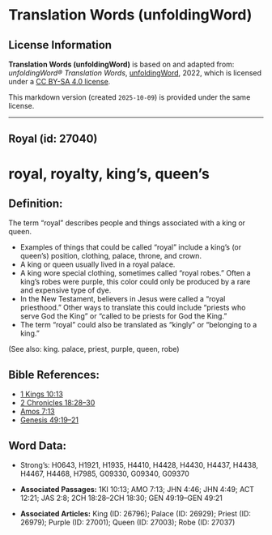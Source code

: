 # Translation Words (unfoldingWord)

## License Information

**Translation Words (unfoldingWord)** is based on and adapted from: _unfoldingWord® Translation Words_, [unfoldingWord](https://unfoldingword.org/utw), 2022, which is licensed under a [CC BY-SA 4.0 license](https://creativecommons.org/licenses/by-sa/4.0/legalcode.en).

This markdown version (created `2025-10-09`) is provided under the same license.



--------------------------------

## Royal (id: 27040)

royal, royalty, king’s, queen’s
===============================

Definition:
-----------

The term “royal” describes people and things associated with a king or queen.

* Examples of things that could be called “royal” include a king’s (or queen’s) position, clothing, palace, throne, and crown.
* A king or queen usually lived in a royal palace.
* A king wore special clothing, sometimes called “royal robes.” Often a king’s robes were purple, this color could only be produced by a rare and expensive type of dye.
* In the New Testament, believers in Jesus were called a “royal priesthood.” Other ways to translate this could include “priests who serve God the King” or “called to be priests for God the King.”
* The term “royal” could also be translated as “kingly” or “belonging to a king.”

(See also: king. palace, priest, purple, queen, robe)

Bible References:
-----------------

* [1 Kings 10:13](https://ref.ly/1Kgs10:13)
* [2 Chronicles 18:28–30](https://ref.ly/2Chr18:28-2Chr18:30)
* [Amos 7:13](https://ref.ly/Amos7:13)
* [Genesis 49:19–21](https://ref.ly/Gen49:19-Gen49:21)

Word Data:
----------

* Strong’s: H0643, H1921, H1935, H4410, H4428, H4430, H4437, H4438, H4467, H4468, H7985, G09330, G09340, G09370

* **Associated Passages:** 1KI 10:13; AMO 7:13; JHN 4:46; JHN 4:49; ACT 12:21; JAS 2:8; 2CH 18:28–2CH 18:30; GEN 49:19–GEN 49:21
* **Associated Articles:** King (ID: 26796); Palace (ID: 26929); Priest (ID: 26979); Purple (ID: 27001); Queen (ID: 27003); Robe (ID: 27037)

